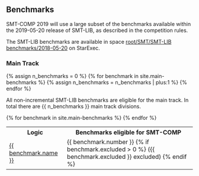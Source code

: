 ## Benchmarks
SMT-COMP 2019 will use a large subset of the benchmarks available within
the 2019-05-20 release of SMT-LIB, as described in the competition
rules.

The SMT-LIB benchmarks are available in space [root/SMT/SMT-LIB benchmarks/2018-05-20](https://www.starexec.org/starexec/secure/explore/spaces.jsp?id=294532) on StarExec.

### Main Track

{% assign n_benchmarks = 0 %}
{% for benchmark in site.main-benchmarks %}
  {% assign n_benchmarks = n_benchmarks | plus:1 %}
{% endfor %}

All non-incremental SMT-LIB benchmarks are eligible for the main track.
In total there are {{ n_benchmarks }} main track divisions.

<table>
    <tr>
        <th>Logic</th>
        <th>Benchmarks eligible for SMT-COMP</th>
    </tr>
    {% for benchmark in site.main-benchmarks %}
    <tr>
        <td><a href="{{ benchmark.url }}">{{ benchmark.name }}</a></td>
        <td>{{ benchmark.number }} {% if benchmark.excluded > 0 %}
({{ benchmark.excluded }} excluded) {% endif %}</td>
    </tr>
    {% endfor %}
</table>

